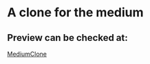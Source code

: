 # A clone for the medium
## Preview can be checked at:
   [MediumClone](https://fatihaz.github.io/mediumclone/)
